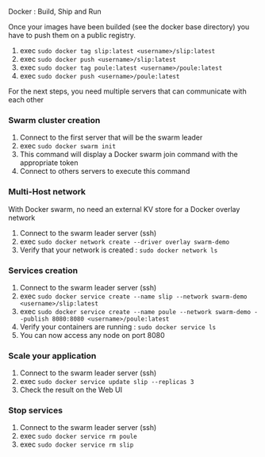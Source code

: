 Docker : Build, Ship and Run

Once your images have been builded (see the docker base directory) you have to push them on a public registry.  
1. exec `sudo docker tag slip:latest <username>/slip:latest`  
2. exec `sudo docker push <username>/slip:latest`  
3. exec `sudo docker tag poule:latest <username>/poule:latest`  
4. exec `sudo docker push <username>/poule:latest`  

For the next steps, you need multiple servers that can communicate with each other
### Swarm cluster creation
1. Connect to the first server that will be the swarm leader  
2. exec `sudo docker swarm init`  
3. This command will display a Docker swarm join command with the appropriate token  
4. Connect to others servers to execute this command  

### Multi-Host network
With Docker swarm, no need an external KV store for a Docker overlay network  
1. Connect to the swarm leader server (ssh)  
2. exec `sudo docker network create --driver overlay swarm-demo`  
3. Verify that your network is created : `sudo docker network ls`  

### Services creation
1. Connect to the swarm leader server (ssh)  
2. exec `sudo docker service create --name slip --network swarm-demo <username>/slip:latest`  
3. exec `sudo docker service create --name poule --network swarm-demo --publish 8080:8080 <username>/poule:latest`  
4. Verify your containers are running : `sudo docker service ls`  
5. You can now access any node on port 8080  

### Scale your application
1. Connect to the swarm leader server (ssh)  
2. exec `sudo docker service update slip --replicas 3`  
3. Check the result on the Web UI  

### Stop services
1. Connect to the swarm leader server (ssh)  
2. exec `sudo docker service rm poule`  
3. exec `sudo docker service rm slip`  
